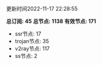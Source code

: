 更新时间2022-11-17 22:28:55

**总订阅: 45**
**总节点: 1138**
**有效节点: 171**
- ssr节点: 17
- trojan节点: 35
- v2ray节点: 117
- ss节点: 2
